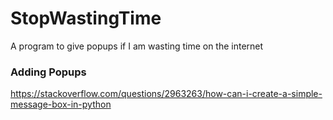 # StopWastingTime
A program to give popups if I am wasting time on the internet

### Adding Popups
https://stackoverflow.com/questions/2963263/how-can-i-create-a-simple-message-box-in-python
